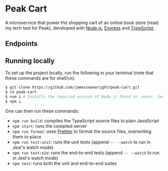 # Peak Cart

A microservice that power the shopping cart of an online book store (read: my tech test for Peak), developed with [Node.js](https://nodejs.org/en/), [Express](https://expressjs.com/) and [TypeScript](https://www.typescriptlang.org/).

## Endpoints



## Running locally

To set up the project locally, run the following in your terminal (note that these commands are for shell/`sh`):

```sh
$ git clone https://github.com/jamesseanwright/peak-cart.git
$ cd peak-cart
$ nvm i # Installs the required version of Node.js found in .nvmrc. See https://github.com/nvm-sh/nvm
$ npm i
```

One can then run these commands:

* `npm run build`: compiles the TypeScript source files to plain JavaScript
* `npm start`: runs the compiled server
* `npm run format`: uses [Prettier](https://prettier.io/) to format the source files, overwriting them in-place
* `npm run test:unit`: runs the unit tests (append `-- --watch` to run in Jest's watch mode)
* `npm run test:e2e`: runs the end-to-end tests (append `-- --watch` to run in Jest's watch mode)
* `npm test`: runs both the unit and end-to-end suites